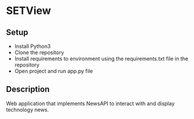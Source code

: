 # SETView


## Setup
* Install Python3
* Clone the repository
* Install requirements to environment using the requirements.txt file in the repository
* Open project and run app.py file

## Description
Web application that implements NewsAPI to interact with and display technology news.
